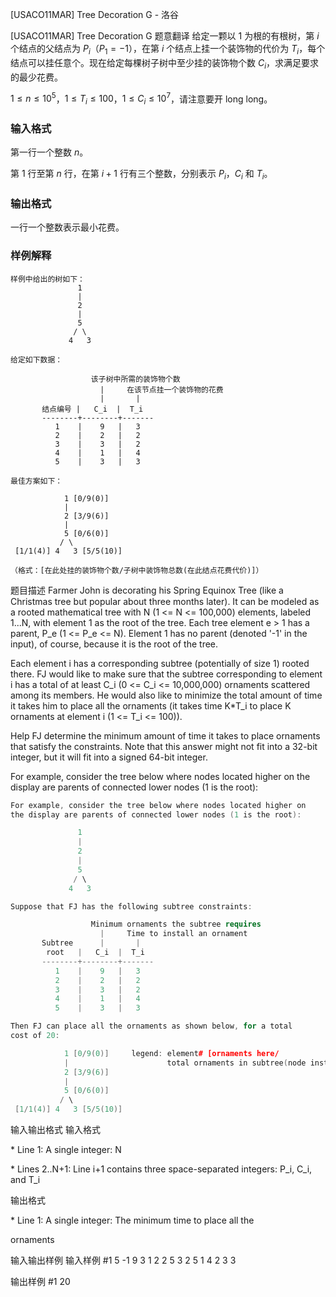 



[USACO11MAR] Tree Decoration G - 洛谷














[USACO11MAR] Tree Decoration G
题意翻译
给定一颗以 $1$ 为根的有根树，第 $i$ 个结点的父结点为 $P_i$（$P_1=-1$），在第 $i$ 个结点上挂一个装饰物的代价为 $T_i$，每个结点可以挂任意个。现在给定每棵树子树中至少挂的装饰物个数 $C_i$，求满足要求的最少花费。

$1 \leq n \leq 10^5$，$1 \leq T_i \leq 100$，$1 \leq C_i \leq 10^7$，请注意要开 long long。

### 输入格式

第一行一个整数 $n$。

第 $1$ 行至第 $n$ 行，在第 $i+1$ 行有三个整数，分别表示 $P_i$，$C_i$ 和 $T_i$。

### 输出格式

一行一个整数表示最小花费。

### 样例解释
```
样例中给出的树如下：
               1 
               |
               2
               |
               5
              / \
             4   3

给定如下数据：

                  该子树中所需的装饰物个数
                    |     在该节点挂一个装饰物的花费
                    |       |
       结点编号 |   C_i  |  T_i
       --------+--------+-------
          1    |    9   |   3
          2    |    2   |   2
          3    |    3   |   2
          4    |    1   |   4
          5    |    3   |   3

最佳方案如下：

            1 [0/9(0)]
            |
            2 [3/9(6)]
            |
            5 [0/6(0)]
           / \
 [1/1(4)] 4   3 [5/5(10)]

（格式：[在此处挂的装饰物个数/子树中装饰物总数(在此结点花费代价)]）
```
题目描述
Farmer John is decorating his Spring Equinox Tree (like a Christmas tree but popular about three months later). It can be modeled as a rooted mathematical tree with N (1 <= N <= 100,000) elements, labeled 1...N, with element 1 as the root of the tree. Each tree element e > 1 has a parent, P\_e (1 <= P\_e <= N). Element 1 has no parent (denoted '-1' in the input), of course, because it is the root of the tree.

Each element i has a corresponding subtree (potentially of size 1) rooted there. FJ would like to make sure that the subtree corresponding to element i has a total of at least C\_i (0 <= C\_i <= 10,000,000) ornaments scattered among its members. He would also like to minimize the total amount of time it takes him to place all the ornaments (it takes time K\*T\_i to place K ornaments at element i (1 <= T\_i <= 100)).

Help FJ determine the minimum amount of time it takes to place ornaments that satisfy the constraints.  Note that this answer might not fit into a 32-bit integer, but it will fit into a signed 64-bit integer.

For example, consider the tree below where nodes located higher on the display are parents of connected lower nodes (1 is the root):

```cpp
For example, consider the tree below where nodes located higher on
the display are parents of connected lower nodes (1 is the root):

               1 
               |
               2
               |
               5
              / \
             4   3

Suppose that FJ has the following subtree constraints:

                  Minimum ornaments the subtree requires
                    |     Time to install an ornament
       Subtree      |       |
        root   |   C_i  |  T_i
       --------+--------+-------
          1    |    9   |   3
          2    |    2   |   2
          3    |    3   |   2
          4    |    1   |   4
          5    |    3   |   3

Then FJ can place all the ornaments as shown below, for a total
cost of 20:

            1 [0/9(0)]     legend: element# [ornaments here/
            |                      total ornaments in subtree(node install time)]
            2 [3/9(6)]
            |
            5 [0/6(0)]
           / \
 [1/1(4)] 4   3 [5/5(10)]
```
输入输出格式
输入格式

\* Line 1: A single integer: N

\* Lines 2..N+1: Line i+1 contains three space-separated integers: P\_i, C\_i, and T\_i

输出格式

\* Line 1: A single integer: The minimum time to place all the

ornaments

输入输出样例
输入样例 #1
5 
-1 9 3 
1 2 2 
5 3 2 
5 1 4 
2 3 3 

输出样例 #1
20 








